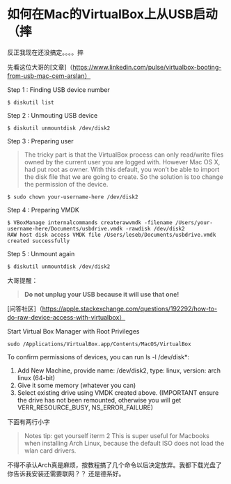 # 如何在Mac的VirtualBox上从USB启动（摔

反正我现在还没搞定。。。。摔

先看这位大哥的[文章]（https://www.linkedin.com/pulse/virtualbox-booting-from-usb-mac-cem-arslan）

Step 1 : Finding USB device number

```
$ diskutil list
```

Step 2 : Unmouting USB device

```
$ diskutil unmountdisk /dev/disk2
```

Step 3 : Preparing user

> The tricky part is that the VirtualBox process can only read/write files owned by the current user you are logged with. However Mac OS X, had put root as owner. With this default, you won’t be able to import the disk file that we are going to create. So the solution is too change the permission of the device.

```
$ sudo chown your-username-here /dev/disk2
```

Step 4 : Preparing VMDK

```
$ VBoxManage internalcommands createrawvmdk -filename /Users/your-username-here/Documents/usbdrive.vmdk -rawdisk /dev/disk2
RAW host disk access VMDK file /Users/leseb/Documents/usbdrive.vmdk created successfully
```

Step 5 : Unmount again

```
$ diskutil unmountdisk /dev/disk2
```

大哥提醒：
> **Do not unplug your USB because it will use that one!**

[问答社区]（https://apple.stackexchange.com/questions/192292/how-to-do-raw-device-access-with-virtualbox）

Start Virtual Box Manager with Root Privileges

```
sudo /Applications/VirtualBox.app/Contents/MacOS/VirtualBox
```

To confirm permissions of devices, you can run ls -l /dev/disk*:

1. Add New Machine, provide name: /dev/disk2, type: linux, version: arch linux (64-bit)
2. Give it some memory (whatever you can)
3. Select existing drive using VMDK created above. (IMPORTANT ensure the drive has not been remounted, otherwise you will get VERR_RESOURCE_BUSY, NS_ERROR_FAILURE)


下面有两行小字
> Notes
> tip: get yourself iterm 2
> This is super useful for Macbooks when installing Arch Linux, because the default ISO does not load the wlan card drivers.

不得不承认Arch真是麻烦，按教程搞了几个命令以后决定放弃。我都下载光盘了你告诉我安装还需要联网？？
还是德系好。

